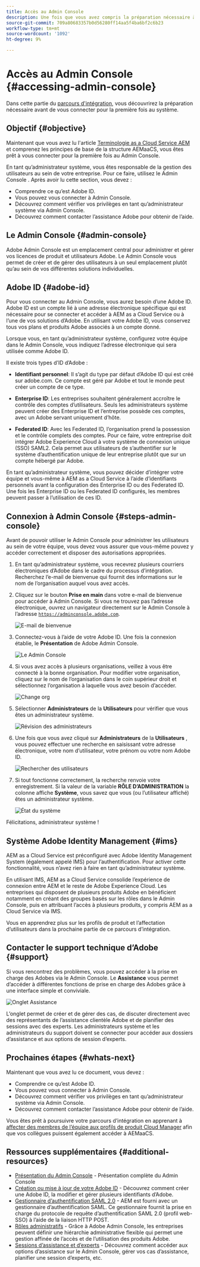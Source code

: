```yaml
---
title: Accès au Admin Console
description: Une fois que vous avez compris la préparation nécessaire à l’intégration et les bases de la structure AEMaaCS, vous êtes prêt à vous connecter pour la première fois au Admin Console.
source-git-commit: 709a80683357b0d56280ff14aa5f4ba6bf2c6b23
workflow-type: tm+mt
source-wordcount: '1092'
ht-degree: 9%

---
```



# Accès au Admin Console {#accessing-admin-console}

Dans cette partie du [parcours d&#39;intégration,](overview.md) vous découvrirez la préparation nécessaire avant de vous connecter pour la première fois au système.

## Objectif {#objective}

Maintenant que vous avez lu l&#39;article [Terminologie as a Cloud Service AEM](terminology.md) et comprenez les principes de base de la structure AEMaaCS, vous êtes prêt à vous connecter pour la première fois au Admin Console.

En tant qu’administrateur système, vous êtes responsable de la gestion des utilisateurs au sein de votre entreprise. Pour ce faire, utilisez le Admin Console . Après avoir lu cette section, vous devez :

* Comprendre ce qu’est Adobe ID.
* Vous pouvez vous connecter à Admin Console.
* Découvrez comment vérifier vos privilèges en tant qu’administrateur système via Admin Console.
* Découvrez comment contacter l’assistance Adobe pour obtenir de l’aide.

## Le Admin Console {#admin-console}

Adobe Admin Console est un emplacement central pour administrer et gérer vos licences de produit et utilisateurs Adobe. Le Admin Console vous permet de créer et de gérer des utilisateurs à un seul emplacement plutôt qu’au sein de vos différentes solutions individuelles.

## Adobe ID {#adobe-id}

Pour vous connecter au Admin Console, vous aurez besoin d’une Adobe ID. Adobe ID est un compte lié à une adresse électronique spécifique qui est nécessaire pour se connecter et accéder à AEM as a Cloud Service ou à l’une de vos solutions d’Adobe. En utilisant votre Adobe ID, vous conservez tous vos plans et produits Adobe associés à un compte donné.

Lorsque vous, en tant qu’administrateur système, configurez votre équipe dans le Admin Console, vous indiquez l’adresse électronique qui sera utilisée comme Adobe ID.

Il existe trois types d’ID d’Adobe :

* **Identifiant personnel**: Il s’agit du type par défaut d’Adobe ID qui est créé sur adobe.com. Ce compte est géré par Adobe et tout le monde peut créer un compte de ce type.

* **Enterprise ID**: Les entreprises souhaitent généralement accroître le contrôle des comptes d’utilisateurs. Seuls les administrateurs système peuvent créer des Enterprise ID et l’entreprise possède ces comptes, avec un Adobe servant uniquement d’hôte.

* **Federated ID**: Avec les Federated ID, l’organisation prend la possession et le contrôle complets des comptes. Pour ce faire, votre entreprise doit intégrer Adobe Experience Cloud à votre système de connexion unique (SSO) SAML2. Cela permet aux utilisateurs de s’authentifier sur le système d’authentification unique de leur entreprise plutôt que sur un compte hébergé par Adobe.

En tant qu’administrateur système, vous pouvez décider d’intégrer votre équipe et vous-même à AEM as a Cloud Service à l’aide d’identifiants personnels avant la configuration des Enterprise ID ou des Federated ID. Une fois les Enterprise ID ou les Federated ID configurés, les membres peuvent passer à l’utilisation de ces ID.

## Connexion à Admin Console {#steps-admin-console}

Avant de pouvoir utiliser le Admin Console pour administrer les utilisateurs au sein de votre équipe, vous devez vous assurer que vous-même pouvez y accéder correctement et disposer des autorisations appropriées.

1. En tant qu’administrateur système, vous recevrez plusieurs courriers électroniques d’Adobe dans le cadre du processus d’intégration. Recherchez l’e-mail de bienvenue qui fournit des informations sur le nom de l’organisation auquel vous avez accès.

1. Cliquez sur le bouton **Prise en main** dans votre e-mail de bienvenue pour accéder à Admin Console. Si vous ne trouvez pas l’adresse électronique, ouvrez un navigateur directement sur le Admin Console à l’adresse [`https://adminconsole.adobe.com`](https://adminconsole.adobe.com).

   ![E-mail de bienvenue](/help/journey-onboarding/assets/get-started-email.png)

1. Connectez-vous à l’aide de votre Adobe ID. Une fois la connexion établie, le **Présentation** de Adobe Admin Console.

   ![Le Admin Console](/help/journey-onboarding/assets/get-started1.png)

1. Si vous avez accès à plusieurs organisations, veillez à vous être connecté à la bonne organisation. Pour modifier votre organisation, cliquez sur le nom de l’organisation dans le coin supérieur droit et sélectionnez l’organisation à laquelle vous avez besoin d’accéder.

   ![Change org](/help/journey-onboarding/assets/admin-console-orgswitch.png)

1. Sélectionner **Administrateurs** de la **Utilisateurs** pour vérifier que vous êtes un administrateur système.

   ![Révision des administrateurs](/help/journey-onboarding/assets/get-started2.png)

1. Une fois que vous avez cliqué sur **Administrateurs** de la **Utilisateurs** , vous pouvez effectuer une recherche en saisissant votre adresse électronique, votre nom d’utilisateur, votre prénom ou votre nom Adobe ID.

   ![Rechercher des utilisateurs](/help/journey-onboarding/assets/get-started3.png)

1. Si tout fonctionne correctement, la recherche renvoie votre enregistrement. Si la valeur de la variable **RÔLE D’ADMINISTRATION** la colonne affiche **Système**, vous savez que vous (ou l’utilisateur affiché) êtes un administrateur système.

   ![État du système](/help/journey-onboarding/assets/get-started4.png)

Félicitations, administrateur système !

## Système Adobe Identity Management {#ims}

AEM as a Cloud Service est préconfiguré avec Adobe Identity Management System (également appelé IMS) pour l’authentification. Pour activer cette fonctionnalité, vous n’avez rien à faire en tant qu’administrateur système.

En utilisant IMS, AEM as a Cloud Service consolide l’expérience de connexion entre AEM et le reste de Adobe Experience Cloud. Les entreprises qui disposent de plusieurs produits Adobe en bénéficient notamment en créant des groupes basés sur les rôles dans le Admin Console, puis en attribuant l’accès à plusieurs produits, y compris AEM as a Cloud Service via IMS.

Vous en apprendrez plus sur les profils de produit et l’affectation d’utilisateurs dans la prochaine partie de ce parcours d’intégration.

## Contacter le support technique d’Adobe {#support}

Si vous rencontrez des problèmes, vous pouvez accéder à la prise en charge des Adobes via le Admin Console. Le **Assistance** vous permet d’accéder à différentes fonctions de prise en charge des Adobes grâce à une interface simple et conviviale.

![Onglet Assistance](/help/journey-onboarding/assets/support-menu.png)

L’onglet permet de créer et de gérer des cas, de discuter directement avec des représentants de l’assistance clientèle Adobe et de planifier des sessions avec des experts. Les administrateurs système et les administrateurs du support doivent se connecter pour accéder aux dossiers d’assistance et aux options de session d’experts.

## Prochaines étapes {#whats-next}

Maintenant que vous avez lu ce document, vous devez :

* Comprendre ce qu’est Adobe ID.
* Vous pouvez vous connecter à Admin Console.
* Découvrez comment vérifier vos privilèges en tant qu’administrateur système via Admin Console.
* Découvrez comment contacter l’assistance Adobe pour obtenir de l’aide.

Vous êtes prêt à poursuivre votre parcours d’intégration en apprenant à [affecter des membres de l’équipe aux profils de produit Cloud Manager](assign-profiles-cloud-manager.md) afin que vos collègues puissent également accéder à AEMaaCS.

## Ressources supplémentaires {#additional-resources}

* [Présentation du Admin Console](https://helpx.adobe.com/fr/enterprise/using/admin-console.html) - Présentation complète du Admin Console
* [Création ou mise à jour de votre Adobe ID](https://helpx.adobe.com/fr/manage-account/using/create-update-adobe-id.html#HowtocreateorupdateyourAdobeID) - Découvrez comment créer une Adobe ID, la modifier et gérer plusieurs identifiants d’Adobe.
* [Gestionnaire d’authentification SAML 2.0](https://experienceleague.adobe.com/docs/experience-manager-65/administering/security/saml-2-0-authenticationhandler.html) - AEM est fourni avec un gestionnaire d’authentification SAML. Ce gestionnaire fournit la prise en charge du protocole de requête d’authentification SAML 2.0 (profil web-SSO) à l’aide de la liaison HTTP POST.
* [Rôles administratifs](https://helpx.adobe.com/fr/enterprise/using/admin-roles.ug.html) - Grâce à Adobe Admin Console, les entreprises peuvent définir une hiérarchie administrative flexible qui permet une gestion affinée de l’accès et de l’utilisation des produits Adobe.
* [Sessions d’assistance et d’experts](https://helpx.adobe.com/fr/enterprise/admin-guide.html/enterprise/using/support-for-experience-cloud.ug.html) - Découvrez comment accéder aux options d’assistance sur le Admin Console, gérer vos cas d’assistance, planifier une session d’experts, etc.
